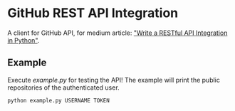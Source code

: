 # GitHub REST API Integration

A client for GitHub API, for medium article: ["Write a RESTful API Integration in Python"](https://bl4ckst0ne.medium.com/write-a-restful-api-integration-in-python-66f95076f616).

## Example

Execute *example.py* for testing the API! The example will print the public repositories of the authenticated user.

```sh
python example.py USERNAME TOKEN
```
